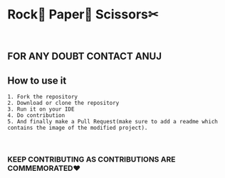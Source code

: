 # Rock🥌 Paper📜 Scissors✂

<br/>

## FOR ANY DOUBT CONTACT ANUJ


## How to use it


```
1. Fork the repository
2. Download or clone the repository
3. Run it on your IDE
4. Do contribution
5. And finally make a Pull Request(make sure to add a readme which contains the image of the modified project).

```

<br />

### KEEP CONTRIBUTING AS CONTRIBUTIONS ARE COMMEMORATED♥


